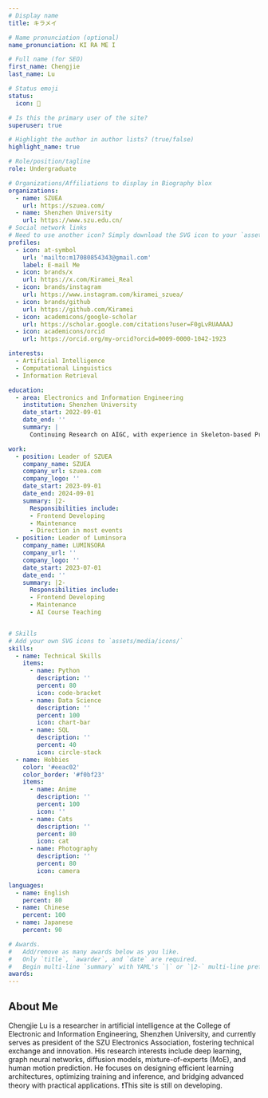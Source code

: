 ```yaml
---
# Display name
title: キラメイ

# Name pronunciation (optional)
name_pronunciation: KI RA ME I

# Full name (for SEO)
first_name: Chengjie
last_name: Lu

# Status emoji
status:
  icon: 📖

# Is this the primary user of the site?
superuser: true

# Highlight the author in author lists? (true/false)
highlight_name: true

# Role/position/tagline
role: Undergraduate

# Organizations/Affiliations to display in Biography blox
organizations:
  - name: SZUEA
    url: https://szuea.com/
  - name: Shenzhen University
    url: https://www.szu.edu.cn/
# Social network links
# Need to use another icon? Simply download the SVG icon to your `assets/media/icons/` folder.
profiles:
  - icon: at-symbol
    url: 'mailto:m17080854343@gmail.com'
    label: E-mail Me
  - icon: brands/x
    url: https://x.com/Kiramei_Real
  - icon: brands/instagram
    url: https://www.instagram.com/kiramei_szuea/
  - icon: brands/github
    url: https://github.com/Kiramei
  - icon: academicons/google-scholar
    url: https://scholar.google.com/citations?user=F0gLvRUAAAAJ
  - icon: academicons/orcid
    url: https://orcid.org/my-orcid?orcid=0009-0000-1042-1923

interests:
  - Artificial Intelligence
  - Computational Linguistics
  - Information Retrieval

education:
  - area: Electronics and Information Engineering
    institution: Shenzhen University
    date_start: 2022-09-01
    date_end: ''
    summary: |
      Continuing Research on AIGC, with experience in Skeleton-based Prediction before.

work:
  - position: Leader of SZUEA
    company_name: SZUEA
    company_url: szuea.com
    company_logo: ''
    date_start: 2023-09-01
    date_end: 2024-09-01
    summary: |2-
      Responsibilities include:
      - Frontend Developing
      - Maintenance
      - Direction in most events 
  - position: Leader of Luminsora
    company_name: LUMINSORA
    company_url: ''
    company_logo: ''
    date_start: 2023-07-01
    date_end: ''
    summary: |2-
      Responsibilities include:
      - Frontend Developing
      - Maintenance
      - AI Course Teaching


# Skills
# Add your own SVG icons to `assets/media/icons/`
skills:
  - name: Technical Skills
    items:
      - name: Python
        description: ''
        percent: 80
        icon: code-bracket
      - name: Data Science
        description: ''
        percent: 100
        icon: chart-bar
      - name: SQL
        description: ''
        percent: 40
        icon: circle-stack
  - name: Hobbies
    color: '#eeac02'
    color_border: '#f0bf23'
    items:
      - name: Anime
        description: ''
        percent: 100
        icon: ''
      - name: Cats
        description: ''
        percent: 80
        icon: cat
      - name: Photography
        description: ''
        percent: 80
        icon: camera

languages:
  - name: English
    percent: 80
  - name: Chinese
    percent: 100
  - name: Japanese
    percent: 90

# Awards.
#   Add/remove as many awards below as you like.
#   Only `title`, `awarder`, and `date` are required.
#   Begin multi-line `summary` with YAML's `|` or `|2-` multi-line prefix and indent 2 spaces below.
awards:
---
```


## About Me

Chengjie Lu is a researcher in artificial intelligence at the College of Electronic and Information Engineering, Shenzhen University, and currently serves as president of the SZU Electronics Association, fostering technical exchange and innovation. His research interests include deep learning, graph neural networks, diffusion models, mixture-of-experts (MoE), and human motion prediction. He focuses on designing efficient learning architectures, optimizing training and inference, and bridging advanced theory with practical applications. ❗This site is still on developing.